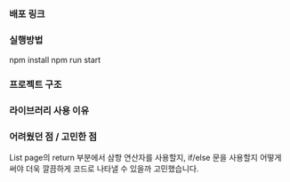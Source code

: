 ### 배포 링크

### 실행방법

npm install
npm run start

### 프로젝트 구조

### 라이브러리 사용 이유

### 어려웠던 점 / 고민한 점

List page의 return 부분에서 삼항 연산자를 사용할지, if/else 문을 사용할지
어떻게 써야 더욱 깔끔하게 코드로 나타낼 수 있을까 고민했습니다.<br>
<br>

